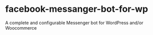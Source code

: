 # facebook-messanger-bot-for-wp
A complete and configurable Messenger bot for WordPress and/or Woocommerce
